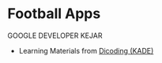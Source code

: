 # Football Apps
GOOGLE DEVELOPER KEJAR
- Learning Materials from [Dicoding (KADE)](https://www.dicoding.com/academies/55)
